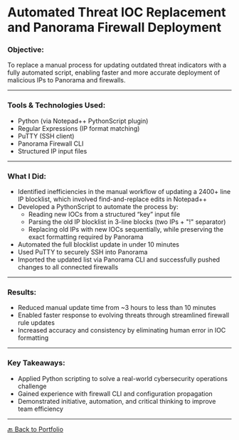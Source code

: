 # Automated Threat IOC Replacement and Panorama Firewall Deployment

### Objective:
To replace a manual process for updating outdated threat indicators with a fully automated script, enabling faster and more accurate deployment of malicious IPs to Panorama and firewalls.

---

### Tools & Technologies Used:
- Python (via Notepad++ PythonScript plugin)
- Regular Expressions (IP format matching)
- PuTTY (SSH client)
- Panorama Firewall CLI
- Structured IP input files

---

### What I Did:

- Identified inefficiencies in the manual workflow of updating a 2400+ line IP blocklist, which involved find-and-replace edits in Notepad++  
- Developed a PythonScript to automate the process by:
  - Reading new IOCs from a structured “key” input file  
  - Parsing the old IP blocklist in 3-line blocks (two IPs + "!" separator)  
  - Replacing old IPs with new IOCs sequentially, while preserving the exact formatting required by Panorama  
- Automated the full blocklist update in under 10 minutes  
- Used PuTTY to securely SSH into Panorama  
- Imported the updated list via Panorama CLI and successfully pushed changes to all connected firewalls  

---

### Results:

- Reduced manual update time from ~3 hours to less than 10 minutes  
- Enabled faster response to evolving threats through streamlined firewall rule updates  
- Increased accuracy and consistency by eliminating human error in IOC formatting  

---

### Key Takeaways:

- Applied Python scripting to solve a real-world cybersecurity operations challenge  
- Gained experience with firewall CLI and configuration propagation  
- Demonstrated initiative, automation, and critical thinking to improve team efficiency  

---

[🔙 Back to Portfolio](../README.md)
